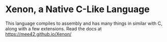 # Xenon, a Native C-Like Language

This language compiles to assembly and has many things in similar with C,
along with a few extensions. Read the docs at https://mee42.github.io/Xenon/
